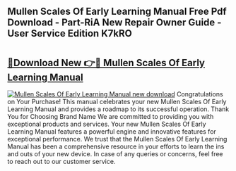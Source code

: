## Mullen Scales Of Early Learning Manual Free Pdf Download - Part-RiA New Repair Owner Guide - User Service Edition K7kRO

# <h2><a href="http://bc15895.oget.top/?id=Mullen+Scales+Of+Early+Learning+Manual">🔗Download New 👉🔴 Mullen Scales Of Early Learning Manual</a></h2>

[![Mullen Scales Of Early Learning Manual new download](https://i.imgur.com/5g1atiW.png)](http://bc15895.oget.top/?id=Mullen+Scales+Of+Early+Learning+Manual)
Congratulations on Your Purchase! This manual celebrates your new Mullen Scales Of Early Learning Manual and provides a roadmap to its successful operation. Thank You for Choosing Brand Name We are committed to providing you with exceptional products and services. Your new Mullen Scales Of Early Learning Manual features a powerful engine and innovative features for exceptional performance. We trust that the Mullen Scales Of Early Learning Manual has been a comprehensive resource in your efforts to learn the ins and outs of your new device. In case of any queries or concerns, feel free to reach out to our customer service.
